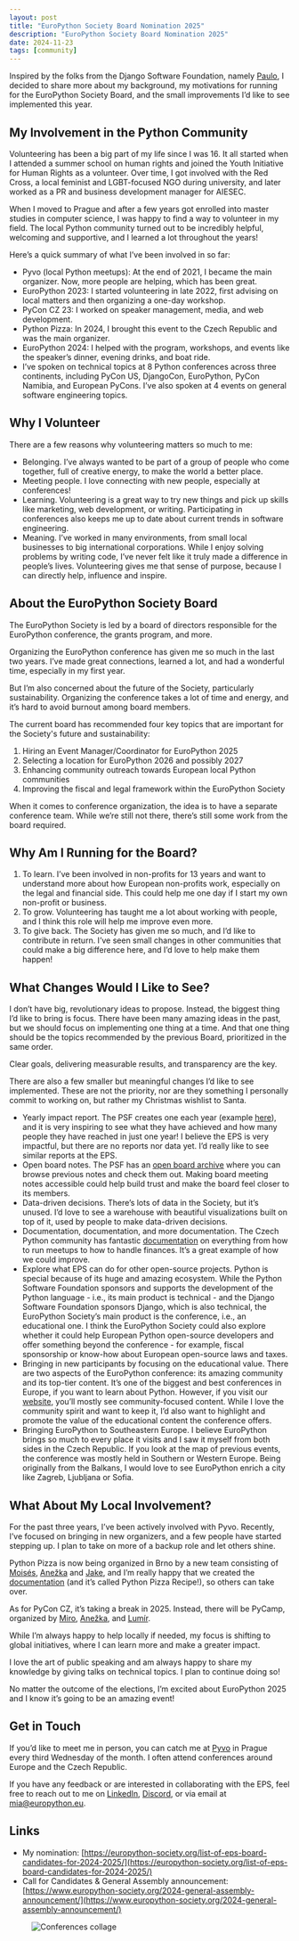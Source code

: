 ```yaml
---
layout: post
title: "EuroPython Society Board Nomination 2025"
description: "EuroPython Society Board Nomination 2025"
date: 2024-11-23
tags: [community]
---
```

Inspired by the folks from the Django Software Foundation, namely [Paulo](https://www.paulox.net/2024/10/29/2025-django-software-foundation-board-nomination/), I decided to share more about my background, my motivations for running for the EuroPython Society Board, and the small improvements I’d like to see implemented this year.

## My Involvement in the Python Community

Volunteering has been a big part of my life since I was 16\. It all started when I attended a summer school on human rights and joined the Youth Initiative for Human Rights as a volunteer. Over time, I got involved with the Red Cross, a local feminist and LGBT-focused NGO during university, and later worked as a PR and business development manager for AIESEC.

When I moved to Prague and after a few years got enrolled into master studies in computer science, I was happy to find a way to volunteer in my field. The local Python community turned out to be incredibly helpful, welcoming and supportive, and I learned a lot throughout the years!

Here’s a quick summary of what I’ve been involved in so far:

  * Pyvo (local Python meetups): At the end of 2021, I became the main organizer. Now, more people are helping, which has been great.  
  * EuroPython 2023: I started volunteering in late 2022, first advising on local matters and then organizing a one-day workshop.  
  * PyCon CZ 23: I worked on speaker management, media, and web development.  
  * Python Pizza: In 2024, I brought this event to the Czech Republic and was the main organizer.  
  * EuroPython 2024: I helped with the program, workshops, and events like the speaker’s dinner, evening drinks, and boat ride.  
  * I’ve spoken on technical topics at 8 Python conferences across three continents, including PyCon US, DjangoCon, EuroPython, PyCon Namibia, and European PyCons. I’ve also spoken at 4 events on general software engineering topics.



## Why I Volunteer

There are a few reasons why volunteering matters so much to me:

* Belonging. I’ve always wanted to be part of a group of people who come together, full of creative energy, to make the world a better place.  
* Meeting people. I love connecting with new people, especially at conferences\!  
* Learning. Volunteering is a great way to try new things and pick up skills like marketing, web development, or writing. Participating in conferences also keeps me up to date about current trends in software engineering.    
* Meaning. I’ve worked in many environments, from small local businesses to big international corporations. While I enjoy solving problems by writing code, I’ve never felt like it truly made a difference in people’s lives. Volunteering gives me that sense of purpose, because I can directly help, influence and inspire.


## About the EuroPython Society Board

The EuroPython Society is led by a board of directors responsible for the EuroPython conference, the grants program, and more.

Organizing the EuroPython conference has given me so much in the last two years. I’ve made great connections, learned a lot, and had a wonderful time, especially in my first year.

But I’m also concerned about the future of the Society, particularly sustainability. Organizing the conference takes a lot of time and energy, and it’s hard to avoid burnout among board members.

The current board has recommended four key topics that are important for the Society's future and sustainability:

1. Hiring an Event Manager/Coordinator for EuroPython 2025  
2. Selecting a location for EuroPython 2026 and possibly 2027  
3. Enhancing community outreach towards European local Python communities   
4. Improving the fiscal and legal framework within the EuroPython Society 

When it comes to conference organization, the idea is to have a separate conference team. While we’re still not there, there’s still some work from the board required. 

## Why Am I Running for the Board?

1. To learn. I’ve been involved in non-profits for 13 years and want to understand more about how European non-profits work, especially on the legal and financial side. This could help me one day if I start my own non-profit or business.  
2. To grow. Volunteering has taught me a lot about working with people, and I think this role will help me improve even more.  
3. To give back. The Society has given me so much, and I’d like to contribute in return. I’ve seen small changes in other communities that could make a big difference here, and I’d love to help make them happen\!

## What Changes Would I Like to See?

I don’t have big, revolutionary ideas to propose. Instead, the biggest thing I’d like to bring is focus. There have been many amazing ideas in the past, but we should focus on implementing one thing at a time. And that one thing should be the topics recommended by the previous Board, prioritized in the same order.

Clear goals, delivering measurable results, and transparency are the key.

There are also a few smaller but meaningful changes I’d like to see implemented. These are not the priority, nor are they something I personally commit to working on, but rather my Christmas wishlist to Santa.

* Yearly impact report. The PSF creates one each year (example [here](https://www.python.org/psf/annual-report/2023/)), and it is very inspiring to see what they have achieved and how many people they have reached in just one year! I believe the EPS is very impactful, but there are no reports nor data yet. I’d really like to see similar reports at the EPS.  
* Open board notes. The PSF has an [open board archive](https://www.python.org/psf/records/board/minutes/) where you can browse previous notes and check them out. Making board meeting notes accessible could help build trust and make the board feel closer to its members.  
* Data-driven decisions. There’s lots of data in the Society, but it’s unused. I’d love to see a warehouse with beautiful visualizations built on top of it, used by people to make data-driven decisions.  
* Documentation, documentation, and more documentation. The Czech Python community has fantastic [documentation](https://docs.pyvec.org/index.html) on everything from how to run meetups to how to handle finances. It’s a great example of how we could improve.  
* Explore what EPS can do for other open-source projects. Python is special because of its huge and amazing ecosystem. While the Python Software Foundation sponsors and supports the development of the Python language - i.e., its main product is technical - and the Django Software Foundation sponsors Django, which is also technical, the EuroPython Society’s main product is the conference, i.e., an educational one. I think the EuroPython Society could also explore whether it could help European Python open-source developers and offer something beyond the conference - for example, fiscal sponsorship or know-how about European open-source laws and taxes.
* Bringing in new participants by focusing on the educational value. There are two aspects of the EuroPython conference: its amazing community and its top-tier content. It’s one of the biggest and best conferences in Europe, if you want to learn about Python. However, if you visit our [website](https://ep2024.europython.eu/), you’ll mostly see community-focused content. While I love the community spirit and want to keep it, I’d also want to highlight and promote the value of the educational content the conference offers.   
* Bringing EuroPython to Southeastern Europe. I believe EuroPython brings so much to every place it visits and I saw it myself from both sides in the Czech Republic. If you look at the map of previous events, the conference was mostly held in Southern or Western Europe. Being originally from the Balkans, I would love to see EuroPython enrich a city like Zagreb, Ljubljana or Sofia.

## What About My Local Involvement?

For the past three years, I’ve been actively involved with Pyvo. Recently, I’ve focused on bringing in new organizers, and a few people have started stepping up. I plan to take on more of a backup role and let others shine.

Python Pizza is now being organized in Brno by a new team consisting of [Moisés](https://linkedin.com/in/moisesguimaraes),  [Anežka](https://linkedin.com/in/anezkamll) and [Jake](https://linkedin.com/in/jakub-balas-07a88a3a), and I’m really happy that we created the [documentation](https://docs.python.pizza/) (and it’s called Python Pizza Recipe\!), so others can take over. 

As for PyCon CZ, it’s taking a break in 2025\. Instead, there will be PyCamp, organized by [Miro](https://linkedin.com/in/hroncok), [Anežka](https://linkedin.com/in/anezkamll), and [Lumír](https://linkedin.com/in/lum%C3%ADr-balhar-b173833a).

While I’m always happy to help locally if needed, my focus is shifting to global initiatives, where I can learn more and make a greater impact. 

I love the art of public speaking and am always happy to share my knowledge by giving talks on technical topics. I plan to continue doing so!

No matter the outcome of the elections, I’m excited about EuroPython 2025 and I know it’s going to be an amazing event\! 

## Get in Touch

If you’d like to meet me in person, you can catch me at [Pyvo](https://www.meetup.com/pyvo-prague-python-meetup/events/) in Prague every third Wednesday of the month. I often attend conferences around Europe and the Czech Republic.

If you have any feedback or are interested in collaborating with the EPS, feel free to reach out to me on [LinkedIn](https://www.linkedin.com/in/mia-bajic/), [Discord](https://discordapp.com/users/614870427931770900), or via email at mia@europython.eu.


## Links

* My nomination: [https://europython-society.org/list-of-eps-board-candidates-for-2024-2025/](https://europython-society.org/list-of-eps-board-candidates-for-2024-2025/)
* Call for Candidates & General Assembly announcement: [https://www.europython-society.org/2024-general-assembly-announcement/](https://www.europython-society.org/2024-general-assembly-announcement/)


<figure>
  <img src="./images/conferences.png" alt="Conferences collage" style="max-width: 100%; max-height: 100%; display: block;">
</figure>

<br>
